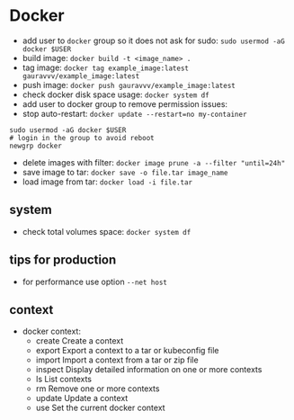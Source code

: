 # Docker
* add user to `docker` group so it does not ask for sudo: `sudo usermod -aG docker $USER`
* build image: `docker build -t <image_name> .`
* tag image: `docker tag example_image:latest gauravvv/example_image:latest`
* push image: `docker push gauravvv/example_image:latest`
* check docker disk space usage: `docker system df`
* add user to docker group to remove permission issues: 
* stop auto-restart: `docker update --restart=no my-container`
```
sudo usermod -aG docker $USER
# login in the group to avoid reboot
newgrp docker
```
* delete images with filter: `docker image prune -a --filter "until=24h"`
* save image to tar: `docker save -o file.tar image_name`
* load image from tar: `docker load -i file.tar`

## system
* check total volumes space: `docker system df`

## tips for production
* for performance use option `--net host`

## context
* docker context:
  * create      Create a context
  * export      Export a context to a tar or kubeconfig file
  * import      Import a context from a tar or zip file
  * inspect     Display detailed information on one or more contexts
  * ls          List contexts
  * rm          Remove one or more contexts
  * update      Update a context
  * use         Set the current docker context


